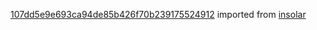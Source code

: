 [107dd5e9e693ca94de85b426f70b239175524912](https://github.com/insolar/insolar/commit/107dd5e9e693ca94de85b426f70b239175524912) imported from [insolar](https://github.com/insolar/insolar)
